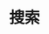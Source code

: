 ---
title: 搜索
slug: "search"
layout: "search"
license: false
outputs:
    - html
    - json
menu:
    main:
        weight: -2
        params: 
            icon: search
---